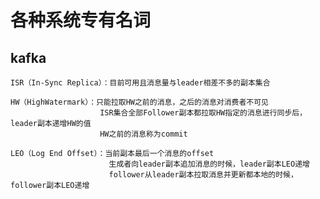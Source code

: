 # 各种系统专有名词

## kafka

    ISR（In-Sync Replica）：目前可用且消息量与leader相差不多的副本集合
    
    HW（HighWatermark）：只能拉取HW之前的消息，之后的消息对消费者不可见
                        ISR集合全部Follower副本都拉取HW指定的消息进行同步后，leader副本递增HW的值
                        HW之前的消息称为commit
    
    LEO（Log End Offset）：当前副本最后一个消息的offset
                          生成者向leader副本追加消息的时候，leader副本LEO递增
                          follower从leader副本拉取消息并更新都本地的时候，follower副本LEO递增
   